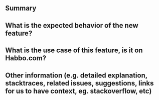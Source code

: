 <!--- Provide a general summary of the feature request in the Title above -->
<!-- You should remove sections that are not related --> 

## Summary
<!--- Summarize the feature that you want to add -->


## What is the expected behavior of the new feature?
<!--- Tell us how the feature should function -->

## What is the use case of this feature, is it on Habbo.com?
<!-- Explain how you plan on using the feature, whether it is on Habbo.com or has been in the past and if possible a reference such as screenshots of the feature -->

## Other information  (e.g. detailed explanation, stacktraces, related issues, suggestions, links for us to have context, eg. stackoverflow, etc)
<!-- Any other information that you believe will be useful with the implementation of the feature -->